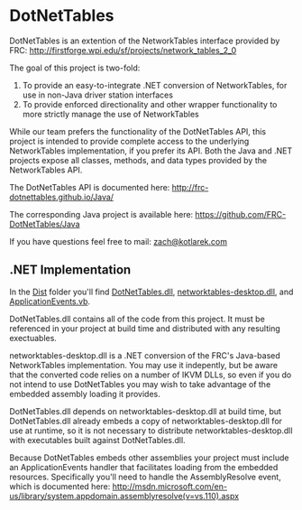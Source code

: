 DotNetTables
============

DotNetTables is an extention of the NetworkTables interface provided by FRC:
	http://firstforge.wpi.edu/sf/projects/network_tables_2_0

The goal of this project is two-fold:

1. To provide an easy-to-integrate .NET conversion of NetworkTables, for use in non-Java driver station interfaces
2. To provide enforced directionality and other wrapper functionality to more strictly manage the use of NetworkTables

While our team prefers the functionality of the DotNetTables API, this project is intended to provide complete access to the underlying NetworkTables implementation, if you prefer its API. Both the Java and .NET projects expose all classes, methods, and data types provided by the NetworkTables API.

The DotNetTables API is documented here:
	http://frc-dotnettables.github.io/Java/

The corresponding Java project is available here:
	https://github.com/FRC-DotNetTables/Java

If you have questions feel free to mail:
	zach@kotlarek.com

.NET Implementation
-------------------

In the [Dist](Dist/) folder you'll find [DotNetTables.dll](Dist/DotNetTables.dll), [networktables-desktop.dll](Dist/networktables.dll), and [ApplicationEvents.vb](Dist/ApplicationEvents.vb).

DotNetTables.dll contains all of the code from this project. It must be referenced in your project at build time and distributed with any resulting exectuables.

networktables-desktop.dll is a .NET conversion of the FRC's Java-based NetworkTables implementation. You may use it indepently, but be aware that the converted code relies on a number of IKVM DLLs, so even if you do not intend to use DotNetTables you may wish to take advantage of the embedded assembly loading it provides.

DotNetTables.dll depends on networktables-desktop.dll at build time, but DotNetTables.dll already embeds a copy of networktables-desktop.dll for use at runtime, so it is not necessary to distribute networktables-desktop.dll with executables built against DotNetTables.dll.

Because DotNetTables embeds other assemblies your project must include an ApplicationEvents handler that facilitates loading from the embedded resources. Specifically you'll need to handle the AssemblyResolve event, which is documented here: http://msdn.microsoft.com/en-us/library/system.appdomain.assemblyresolve(v=vs.110).aspx
